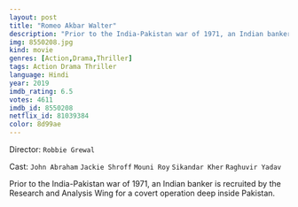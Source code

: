 ```yaml
---
layout: post
title: "Romeo Akbar Walter"
description: "Prior to the India-Pakistan war of 1971, an Indian banker is recruited by the Research and Analysis Wing for a covert operation deep inside Pakistan..."
img: 8550208.jpg
kind: movie
genres: [Action,Drama,Thriller]
tags: Action Drama Thriller 
language: Hindi
year: 2019
imdb_rating: 6.5
votes: 4611
imdb_id: 8550208
netflix_id: 81039384
color: 8d99ae
---
```

Director: `Robbie Grewal`  

Cast: `John Abraham` `Jackie Shroff` `Mouni Roy` `Sikandar Kher` `Raghuvir Yadav` 

Prior to the India-Pakistan war of 1971, an Indian banker is recruited by the Research and Analysis Wing for a covert operation deep inside Pakistan.